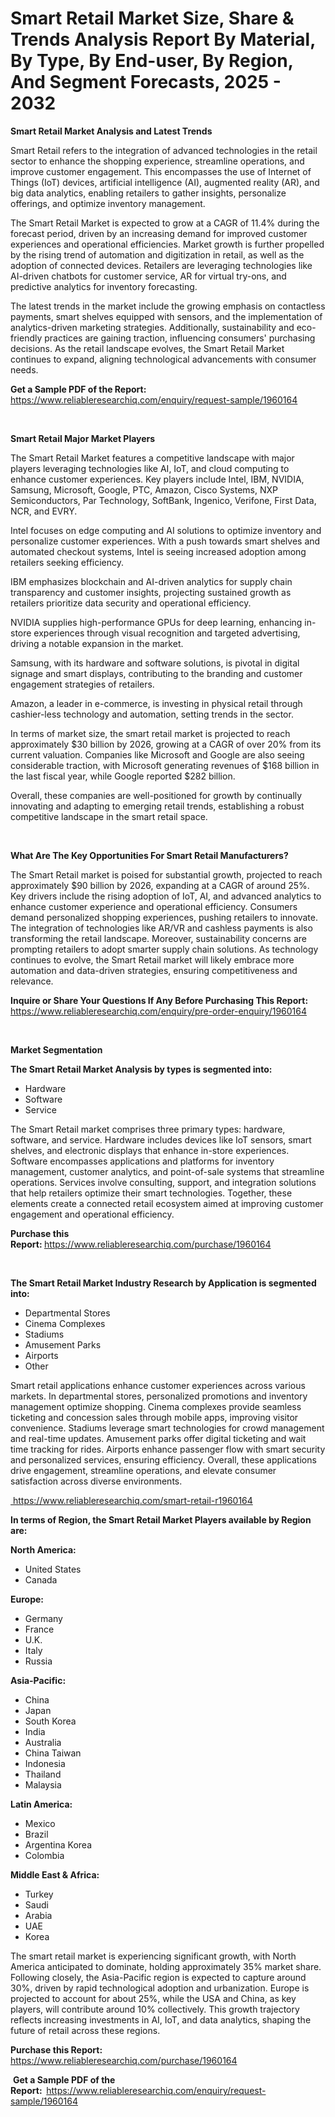 <p><h1>Smart Retail Market Size, Share & Trends Analysis Report By Material, By Type, By End-user, By Region, And Segment Forecasts, 2025 - 2032</h1></p><p><strong>Smart Retail Market Analysis and Latest Trends</strong></p>
<p><p>Smart Retail refers to the integration of advanced technologies in the retail sector to enhance the shopping experience, streamline operations, and improve customer engagement. This encompasses the use of Internet of Things (IoT) devices, artificial intelligence (AI), augmented reality (AR), and big data analytics, enabling retailers to gather insights, personalize offerings, and optimize inventory management.</p><p>The Smart Retail Market is expected to grow at a CAGR of 11.4% during the forecast period, driven by an increasing demand for improved customer experiences and operational efficiencies. Market growth is further propelled by the rising trend of automation and digitization in retail, as well as the adoption of connected devices. Retailers are leveraging technologies like AI-driven chatbots for customer service, AR for virtual try-ons, and predictive analytics for inventory forecasting.</p><p>The latest trends in the market include the growing emphasis on contactless payments, smart shelves equipped with sensors, and the implementation of analytics-driven marketing strategies. Additionally, sustainability and eco-friendly practices are gaining traction, influencing consumers' purchasing decisions. As the retail landscape evolves, the Smart Retail Market continues to expand, aligning technological advancements with consumer needs.</p></p>
<p><strong>Get a Sample PDF of the Report:&nbsp;</strong> <a href="https://www.reliableresearchiq.com/enquiry/request-sample/1960164?utm_campaign=2458&utm_medium=2&utm_source=Github&utm_content=ia&utm_term=19042025&utm_id=smart-retail">https://www.reliableresearchiq.com/enquiry/request-sample/1960164</a></p>
<p>&nbsp;</p>
<p><strong>Smart Retail Major Market Players</strong></p>
<p><p>The Smart Retail Market features a competitive landscape with major players leveraging technologies like AI, IoT, and cloud computing to enhance customer experiences. Key players include Intel, IBM, NVIDIA, Samsung, Microsoft, Google, PTC, Amazon, Cisco Systems, NXP Semiconductors, Par Technology, SoftBank, Ingenico, Verifone, First Data, NCR, and EVRY.</p><p>Intel focuses on edge computing and AI solutions to optimize inventory and personalize customer experiences. With a push towards smart shelves and automated checkout systems, Intel is seeing increased adoption among retailers seeking efficiency. </p><p>IBM emphasizes blockchain and AI-driven analytics for supply chain transparency and customer insights, projecting sustained growth as retailers prioritize data security and operational efficiency. </p><p>NVIDIA supplies high-performance GPUs for deep learning, enhancing in-store experiences through visual recognition and targeted advertising, driving a notable expansion in the market.</p><p>Samsung, with its hardware and software solutions, is pivotal in digital signage and smart displays, contributing to the branding and customer engagement strategies of retailers.</p><p>Amazon, a leader in e-commerce, is investing in physical retail through cashier-less technology and automation, setting trends in the sector.</p><p>In terms of market size, the smart retail market is projected to reach approximately $30 billion by 2026, growing at a CAGR of over 20% from its current valuation. Companies like Microsoft and Google are also seeing considerable traction, with Microsoft generating revenues of $168 billion in the last fiscal year, while Google reported $282 billion.</p><p>Overall, these companies are well-positioned for growth by continually innovating and adapting to emerging retail trends, establishing a robust competitive landscape in the smart retail space.</p></p>
<p>&nbsp;</p>
<p><strong>What Are The Key Opportunities For Smart Retail Manufacturers?</strong></p>
<p><p>The Smart Retail market is poised for substantial growth, projected to reach approximately $90 billion by 2026, expanding at a CAGR of around 25%. Key drivers include the rising adoption of IoT, AI, and advanced analytics to enhance customer experience and operational efficiency. Consumers demand personalized shopping experiences, pushing retailers to innovate. The integration of technologies like AR/VR and cashless payments is also transforming the retail landscape. Moreover, sustainability concerns are prompting retailers to adopt smarter supply chain solutions. As technology continues to evolve, the Smart Retail market will likely embrace more automation and data-driven strategies, ensuring competitiveness and relevance.</p></p>
<p><strong>Inquire or Share Your Questions If Any Before Purchasing This Report:</strong> <a href="https://www.reliableresearchiq.com/enquiry/pre-order-enquiry/1960164?utm_campaign=2458&utm_medium=2&utm_source=Github&utm_content=ia&utm_term=19042025&utm_id=smart-retail">https://www.reliableresearchiq.com/enquiry/pre-order-enquiry/1960164</a></p>
<p>&nbsp;</p>
<p><strong>Market Segmentation</strong></p>
<p><strong>The Smart Retail Market Analysis by types is segmented into:</strong></p>
<p><ul><li>Hardware</li><li>Software</li><li>Service</li></ul></p>
<p><p>The Smart Retail market comprises three primary types: hardware, software, and service. Hardware includes devices like IoT sensors, smart shelves, and electronic displays that enhance in-store experiences. Software encompasses applications and platforms for inventory management, customer analytics, and point-of-sale systems that streamline operations. Services involve consulting, support, and integration solutions that help retailers optimize their smart technologies. Together, these elements create a connected retail ecosystem aimed at improving customer engagement and operational efficiency.</p></p>
<p><strong>Purchase this Report:&nbsp;</strong><a href="https://www.reliableresearchiq.com/purchase/1960164?utm_campaign=2458&utm_medium=2&utm_source=Github&utm_content=ia&utm_term=19042025&utm_id=smart-retail">https://www.reliableresearchiq.com/purchase/1960164</a></p>
<p>&nbsp;</p>
<p><strong>The Smart Retail Market Industry Research by Application is segmented into:</strong></p>
<p><ul><li>Departmental Stores</li><li>Cinema Complexes</li><li>Stadiums</li><li>Amusement Parks</li><li>Airports</li><li>Other</li></ul></p>
<p><p>Smart retail applications enhance customer experiences across various markets. In departmental stores, personalized promotions and inventory management optimize shopping. Cinema complexes provide seamless ticketing and concession sales through mobile apps, improving visitor convenience. Stadiums leverage smart technologies for crowd management and real-time updates. Amusement parks offer digital ticketing and wait time tracking for rides. Airports enhance passenger flow with smart security and personalized services, ensuring efficiency. Overall, these applications drive engagement, streamline operations, and elevate consumer satisfaction across diverse environments.</p></p>
<p><a href="https://www.reliableresearchiq.com/smart-retail-r1960164?utm_campaign=2458&utm_medium=2&utm_source=Github&utm_content=ia&utm_term=19042025&utm_id=smart-retail">&nbsp;https://www.reliableresearchiq.com/smart-retail-r1960164</a></p>
<p><strong>In terms of Region, the Smart Retail Market Players available by Region are:</strong></p>
<p>
    <p> <strong> North America: </strong>
        <ul>
            <li>United States</li>
            <li>Canada</li>
        </ul>
        </p> 
    <p> <strong> Europe: </strong>
        <ul>
            <li>Germany</li>
            <li>France</li>
            <li>U.K.</li>
            <li>Italy</li>
            <li>Russia</li>
        </ul>
        </p> 
    <p> <strong> Asia-Pacific: </strong>
        <ul>
            <li>China</li>
            <li>Japan</li>
            <li>South Korea</li>
            <li>India</li>
            <li>Australia</li>
            <li>China Taiwan</li>
            <li>Indonesia</li>
            <li>Thailand</li>
            <li>Malaysia</li>
        </ul>
        </p> 
    <p> <strong> Latin America: </strong>
        <ul>
            <li>Mexico</li>
            <li>Brazil</li>
            <li>Argentina Korea</li>
            <li>Colombia</li>
        </ul>
        </p> 
    <p> <strong> Middle East & Africa: </strong>
        <ul>
            <li>Turkey</li>
            <li>Saudi</li>
            <li>Arabia</li>
            <li>UAE</li>
            <li>Korea</li>
        </ul>
    </p>
    </p>
<p><p>The smart retail market is experiencing significant growth, with North America anticipated to dominate, holding approximately 35% market share. Following closely, the Asia-Pacific region is expected to capture around 30%, driven by rapid technological adoption and urbanization. Europe is projected to account for about 25%, while the USA and China, as key players, will contribute around 10% collectively. This growth trajectory reflects increasing investments in AI, IoT, and data analytics, shaping the future of retail across these regions.</p></p>
<p><strong>Purchase this Report: </strong><a href="https://www.reliableresearchiq.com/purchase/1960164?utm_campaign=2458&utm_medium=2&utm_source=Github&utm_content=ia&utm_term=19042025&utm_id=smart-retail">https://www.reliableresearchiq.com/purchase/1960164</a></p>
<p>&nbsp;<strong>Get a Sample PDF of the Report:&nbsp;&nbsp;</strong><a href="https://www.reliableresearchiq.com/enquiry/request-sample/1960164?utm_campaign=2458&utm_medium=2&utm_source=Github&utm_content=ia&utm_term=19042025&utm_id=smart-retail">https://www.reliableresearchiq.com/enquiry/request-sample/1960164</a></p>
<p><strong></strong></p>
<p><p></p><p></p><p></p></p>